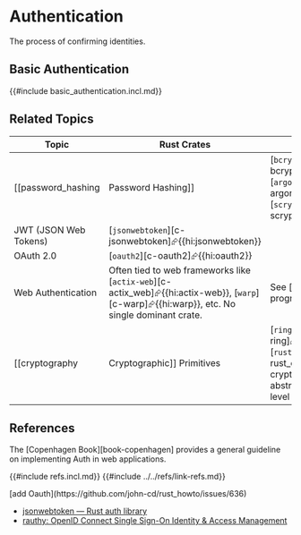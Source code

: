 # Authentication

The process of confirming identities.

## Basic Authentication

{{#include basic_authentication.incl.md}}

## Related Topics

| Topic | Rust Crates | Notes |
|---|---|---|
| [[password_hashing | Password Hashing]] | [`bcrypt`][c-bcrypt]⮳{{hi:bcrypt}}, [`argon2`][c-argon2]⮳{{hi:argon2}}, [`scrypt`][c-scrypt]⮳{{hi:scrypt}}| [[hashing | Hashing]] |
| JWT (JSON Web Tokens) | [`jsonwebtoken`][c-jsonwebtoken]⮳{{hi:jsonwebtoken}} | |
| OAuth 2.0 | [`oauth2`][c-oauth2]⮳{{hi:oauth2}} | |
| Web Authentication | Often tied to web frameworks like [`actix-web`][c-actix_web]⮳{{hi:actix-web}}, [`warp`][c-warp]⮳{{hi:warp}}, etc. No single dominant crate. | See [[web-programming | Web Programming]] and [[web-programming_http-server | Web Programming HTTP Server]]. |
| [[cryptography | Cryptographic]] Primitives | [`ring`][c-ring]⮳{{hi:ring}}, [`rust-crypto`][c-rust_crypto]⮳{{hi:rust-crypto}} (often abstracted by higher-level crates). | See [[encryption | Encryption]], [[signature | Signatures]], [[certificates | Certificates]] and [[cryptography_utilities | Cryptography Utilities]] |

## References

The [Copenhagen Book][book-copenhagen] provides a general guideline on implementing Auth in web applications.

{{#include refs.incl.md}}
{{#include ../../refs/link-refs.md}}

<div class="hidden">
[add Oauth](https://github.com/john-cd/rust_howto/issues/636)

- [jsonwebtoken — Rust auth library](https://lib.rs/crates/jsonwebtoken)
- [rauthy: OpenID Connect Single Sign-On Identity & Access Management](https://github.com/sebadob/rauthy)

</div>
